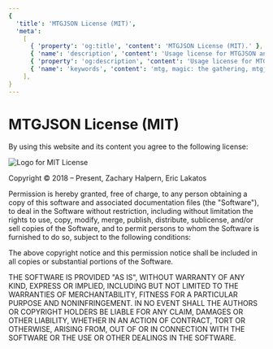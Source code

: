 ```yaml
---
{
  'title': 'MTGJSON License (MIT)',
  'meta':
    [
      { 'property': 'og:title', 'content': 'MTGJSON License (MIT).' },
      { 'name': 'description', 'content': 'Usage license for MTGJSON and the MTGJSON documentation.' },
      { 'property': 'og:description', 'content': 'Usage license for MTGJSON and the MTGJSON documentation.' },
      { 'name': 'keywords', 'content': 'mtg, magic: the gathering, mtgjson, json, license' },
    ],
}
---
```


# MTGJSON License (MIT)

By using this website and its content you agree to the following license:

<img class="img-license" src="/images/assets/mit-license.jpg" alt="Logo for MIT License" title="MIT License" />

Copyright &copy; 2018 &ndash; Present, Zachary Halpern, Eric Lakatos

Permission is hereby granted, free of charge, to any person obtaining a copy of this software and associated documentation files (the "Software"), to deal in the Software without restriction, including without limitation the rights to use, copy, modify, merge, publish, distribute, sublicense, and/or sell copies of the Software, and to permit persons to whom the Software is furnished to do so, subject to the following conditions:

The above copyright notice and this permission notice shall be included in all copies or substantial portions of the Software.

THE SOFTWARE IS PROVIDED "AS IS", WITHOUT WARRANTY OF ANY KIND, EXPRESS OR
IMPLIED, INCLUDING BUT NOT LIMITED TO THE WARRANTIES OF MERCHANTABILITY,
FITNESS FOR A PARTICULAR PURPOSE AND NONINFRINGEMENT. IN NO EVENT SHALL THE AUTHORS OR COPYRIGHT HOLDERS BE LIABLE FOR ANY CLAIM, DAMAGES OR OTHER
LIABILITY, WHETHER IN AN ACTION OF CONTRACT, TORT OR OTHERWISE, ARISING FROM, OUT OF OR IN CONNECTION WITH THE SOFTWARE OR THE USE OR OTHER DEALINGS IN THE SOFTWARE.
